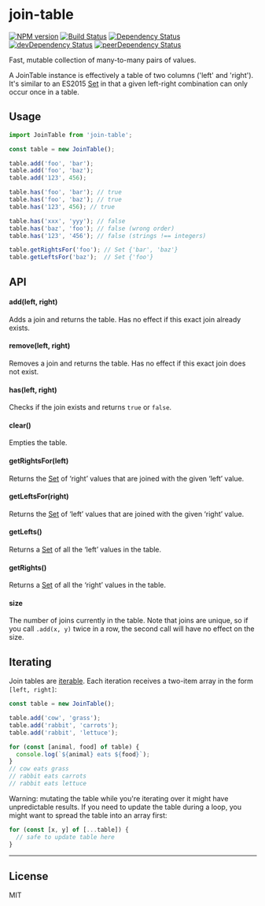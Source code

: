 # join-table

[![NPM version][npm-image]][npm-url] [![Build Status][travis-image]][travis-url] [![Dependency Status][depstat-image]][depstat-url] [![devDependency Status][devdepstat-image]][devdepstat-url] [![peerDependency Status][peerdepstat-image]][peerdepstat-url]

Fast, mutable collection of many-to-many pairs of values.

A JoinTable instance is effectively a table of two columns ('left' and 'right'). It's similar to an ES2015 [Set] in that a given left-right combination can only occur once in a table.

## Usage

```js
import JoinTable from 'join-table';

const table = new JoinTable();

table.add('foo', 'bar');
table.add('foo', 'baz');
table.add('123', 456);

table.has('foo', 'bar'); // true
table.has('foo', 'baz'); // true
table.has('123', 456); // true

table.has('xxx', 'yyy'); // false
table.has('baz', 'foo'); // false (wrong order)
table.has('123', '456'); // false (strings !== integers)

table.getRightsFor('foo'); // Set {'bar', 'baz'}
table.getLeftsFor('baz');  // Set {'foo'}
```

## API

#### add(left, right)

Adds a join and returns the table. Has no effect if this exact join already exists.

#### remove(left, right)

Removes a join and returns the table. Has no effect if this exact join does not exist.

#### has(left, right)

Checks if the join exists and returns `true` or `false`.

#### clear()

Empties the table.

#### getRightsFor(left)

Returns the [Set] of ‘right’ values that are joined with the given ‘left’ value.

#### getLeftsFor(right)

Returns the [Set] of ‘left’ values that are joined with the given ‘right’ value.

#### getLefts()

Returns a [Set] of all the ‘left’ values in the table.

#### getRights()

Returns a [Set] of all the ‘right’ values in the table.

#### size

The number of joins currently in the table. Note that joins are unique, so if you call `.add(x, y)` twice in a row, the second call will have no effect on the size.


## Iterating

Join tables are [iterable]. Each iteration receives a two-item array in the form `[left, right]`:

```js
const table = new JoinTable();

table.add('cow', 'grass');
table.add('rabbit', 'carrots');
table.add('rabbit', 'lettuce');

for (const [animal, food] of table) {
  console.log(`${animal} eats ${food}`);
}
// cow eats grass
// rabbit eats carrots
// rabbit eats lettuce
```

Warning: mutating the table while you're iterating over it might have unpredictable results. If you need to update the table during a loop, you might want to spread the table into an array first:

```js
for (const [x, y] of [...table]) {
  // safe to update table here
}
```

---

## License

MIT


[npm-url]: https://npmjs.org/package/join-table
[npm-image]: https://img.shields.io/npm/v/join-table.svg?style=flat-square

[travis-url]: http://travis-ci.org/callumlocke/join-table
[travis-image]: https://img.shields.io/travis/callumlocke/join-table.svg?style=flat-square

[depstat-url]: https://david-dm.org/callumlocke/join-table
[depstat-image]: https://img.shields.io/david/callumlocke/join-table.svg?style=flat-square

[devdepstat-url]: https://david-dm.org/callumlocke/join-table#info=devDependencies
[devdepstat-image]: https://img.shields.io/david/dev/callumlocke/join-table.svg?style=flat-square&label=devDeps

[peerdepstat-url]: https://david-dm.org/callumlocke/join-table#info=peerDependencies
[peerdepstat-image]: https://img.shields.io/david/peer/callumlocke/join-table.svg?style=flat-square&label=peerDeps

[Set]: https://developer.mozilla.org/en/docs/Web/JavaScript/Reference/Global_Objects/Set
[Map]: https://developer.mozilla.org/en/docs/Web/JavaScript/Reference/Global_Objects/Map
[iterable]: https://developer.mozilla.org/en/docs/Web/JavaScript/Reference/Iteration_protocols#iterable
